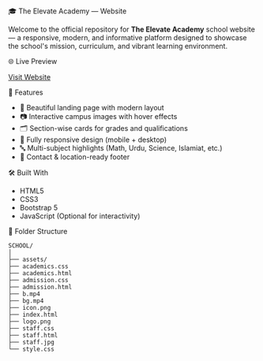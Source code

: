 🎓 The Elevate Academy — Website

Welcome to the official repository for **The Elevate Academy** school website — a responsive, modern, and informative platform designed to showcase the school's mission, curriculum, and vibrant learning environment.

 🌐 Live Preview

[Visit Website](https://68825fb006edc244c90a8377--sparkling-bavarois-ab9c3c.netlify.app/)

 📌 Features

- 🏫 Beautiful landing page with modern layout
- 📷 Interactive campus images with hover effects
- 🗂️ Section-wise cards for grades and qualifications
- 📱 Fully responsive design (mobile + desktop)
- 🔤 Multi-subject highlights (Math, Urdu, Science, Islamiat, etc.)
- 📍 Contact & location-ready footer

 🛠️ Built With

- HTML5  
- CSS3  
- Bootstrap 5  
- JavaScript (Optional for interactivity)

📂 Folder Structure
```
SCHOOL/
│
├── assets/
├── academics.css
├── academics.html
├── admission.css
├── admission.html
├── b.mp4
├── bg.mp4
├── icon.png
├── index.html
├── logo.png
├── staff.css
├── staff.html
├── staff.jpg
└── style.css
```


